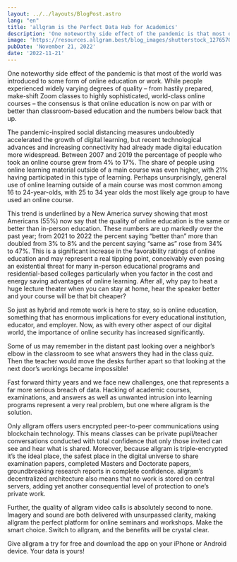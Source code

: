 ```yaml
---
layout: ../../layouts/BlogPost.astro
lang: "en"
title: 'allgram is the Perfect Data Hub for Academics'
description: 'One noteworthy side effect of the pandemic is that most of the world was introduced to some form of online education or work. While people experienced widely varying degrees of...'
image: 'https://resources.allgram.best/blog_images/shutterstock_1276570279-1.jpg'
pubDate: 'November 21, 2022'
date: '2022-11-21'
---
```


One noteworthy side effect of the pandemic is that most of the world was introduced to some form of online education or work. While people experienced widely varying degrees of quality – from hastily prepared, make-shift Zoom classes to highly sophisticated, world-class online courses – the consensus is that online education is now on par with or better than classroom-based education and the numbers below back that up.

The pandemic-inspired social distancing measures undoubtedly accelerated the growth of digital learning, but recent technological advances and increasing connectivity had already made digital education more widespread. Between 2007 and 2019 the percentage of people who took an online course grew from 4% to 17%. The share of people using online learning material outside of a main course was even higher, with 21% having participated in this type of learning. Perhaps unsurprisingly, general use of online learning outside of a main course was most common among 16 to 24-year-olds, with 25 to 34 year olds the most likely age group to have used an online course.

This trend is underlined by a New America survey showing that most Americans (55%) now say that the quality of online education is the same or better than in-person education. These numbers are up markedly over the past year; from 2021 to 2022 the percent saying “better than” more than doubled from 3% to 8% and the percent saying “same as” rose from 34% to 47%. This is a significant increase in the favorability ratings of online education and may represent a real tipping point, conceivably even posing an existential threat for many in-person educational programs and residential-based colleges particularly when you factor in the cost and energy saving advantages of online learning. After all, why pay to heat a huge lecture theater when you can stay at home, hear the speaker better and your course will be that bit cheaper?

So just as hybrid and remote work is here to stay, so is online education, something that has enormous implications for every educational institution, educator, and employer. Now, as with every other aspect of our digital world, the importance of online security has increased significantly.

Some of us may remember in the distant past looking over a neighbor’s elbow in the classroom to see what answers they had in the class quiz. Then the teacher would move the desks further apart so that looking at the next door’s workings became impossible!

Fast forward thirty years and we face new challenges, one that represents a far more serious breach of data. Hacking of academic courses, examinations, and answers as well as unwanted intrusion into learning programs represent a very real problem, but one where allgram is the solution.

Only allgram offers users encrypted peer-to-peer communications using blockchain technology. This means classes can be private pupil/teacher conversations conducted with total confidence that only those invited can see and hear what is shared. Moreover, because allgram is triple-encrypted it’s the ideal place, the safest place in the digital universe to share examination papers, completed Masters and Doctorate papers, groundbreaking research reports in complete confidence. allgram’s decentralized architecture also means that no work is stored on central servers, adding yet another consequential level of protection to one’s private work.

Further, the quality of allgram video calls is absolutely second to none. Imagery and sound are both delivered with unsurpassed clarity, making allgram the perfect platform for online seminars and workshops. Make the smart choice. Switch to allgram, and the benefits will be crystal clear.

Give allgram a try for free and download the app on your iPhone or Android device. Your data is yours!
